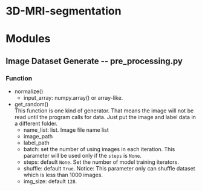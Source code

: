 # 3D-MRI-segmentation
# Modules
## Image Dataset Generate -- pre_processing.py
### Function
* normalize()
  * input_array: numpy.array() or array-like. 
* get_random()  
  This function is one kind of generator. That means the image will not be read until the program calls for data. Just put the image and label data in a different folder.
  * name_list: list. Image file name list
  * image_path
  * label_path
  * batch: set the number of using images in each iteration. This parameter will be used only if the `steps` is `None`.
  * steps: default `None`. Set the number of model training iterators.
  * shuffle: default `True`. Notice: This parameter only can shuffle dataset which is less than 1000 images.
  * img_size: default `128`.
